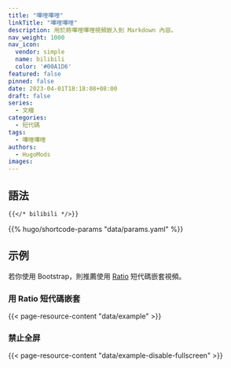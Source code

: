 ```yaml
---
title: "嗶哩嗶哩"
linkTitle: "嗶哩嗶哩"
description: 用於將嗶哩嗶哩視頻嵌入到 Markdown 內容。
nav_weight: 1000
nav_icon:
  vendor: simple
  name: bilibili
  color: '#00A1D6'
featured: false
pinned: false
date: 2023-04-01T18:18:08+08:00
draft: false
series:
  - 文檔
categories:
  - 短代碼
tags:
  - 嗶哩嗶哩
authors:
  - HugoMods
images:
---
```


## 語法

```markdown
{{</* bilibili */>}}
```

{{% hugo/shortcode-params "data/params.yaml" %}}

## 示例

若你使用 Bootstrap，則推薦使用 [Ratio](https://bootstrap.hugomods.com/docs/ratio/) 短代碼嵌套視頻。

### 用 Ratio 短代碼嵌套

{{< page-resource-content "data/example" >}}

### 禁止全屏

{{< page-resource-content "data/example-disable-fullscreen" >}}

